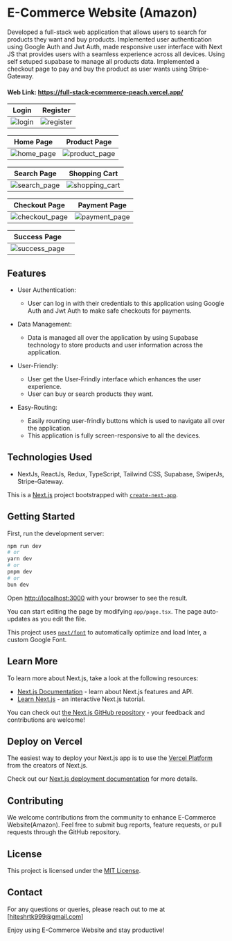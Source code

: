 

# E-Commerce Website (Amazon)

Developed a full-stack web application that allows users to search for products they want and buy products. Implemented user authentication using Google Auth and Jwt Auth, made responsive user interface with Next JS that provides users with a seamless experience across all devices. Using self setuped supabase to manage all products data. Implemented a checkout page to pay and buy the product as user wants using Stripe-Gateway.
#### Web Link: https://full-stack-ecommerce-peach.vercel.app/
  
|  Login                              | Register                                |
|-----------------------------------------|-----------------------------------------|
| ![login](https://github.com/user-attachments/assets/bba17d24-d39f-45af-813b-cd35427c3a40) | ![register](https://github.com/user-attachments/assets/652adbd0-3161-4860-9ce2-8421db1af3f1) |

|  Home Page                             | Product Page                               |
|-----------------------------------------|-----------------------------------------|
| ![home_page](https://github.com/user-attachments/assets/92b7ba40-a17b-4738-a0ee-dfcc02038781) | ![product_page](https://github.com/user-attachments/assets/e1fe9685-2350-4329-8241-b154221e278c) |

|  Search Page                            | Shopping Cart                             |
|-----------------------------------------|-----------------------------------------|
| ![search_page](https://github.com/user-attachments/assets/27580e93-d629-468e-8207-77f5c01fd89b) | ![shopping_cart](https://github.com/user-attachments/assets/9f77c6d8-fd67-47cc-bde1-c0b110c47c64) |

|  Checkout Page                            | Payment Page                             |
|-----------------------------------------|-----------------------------------------|
| ![checkout_page](https://github.com/user-attachments/assets/5444bc49-3797-4ad3-82e9-3c1737fa8a95) | ![payment_page](https://github.com/user-attachments/assets/270dfbde-a0b0-4bcb-8c5c-481aa7f1a4de) |

|  Success Page                            |                                |
|-----------------------------------------|-----------------------------------------|
| ![success_page](https://github.com/user-attachments/assets/9f2d67c9-2e47-4aeb-8575-b07a453aa7d0) |  |


## Features

- User Authentication:

  - User can log in with their credentials to this application using Google Auth and Jwt Auth to make safe checkouts for payments.


- Data Management:

  - Data is managed all over the application by using Supabase technology to store products and user information across the application.

- User-Friendly:
  - User get the User-Frindly interface which enhances the user experience.
  - User can buy or search products they want. 
- Easy-Routing:
  - Easily rounting user-frindly buttons which is used to navigate all over the application.
  - This application is fully screen-responsive to all the devices.

## Technologies Used

-  NextJs,
   ReactJs,
   Redux,
   TypeScript,
   Tailwind CSS,
   Supabase,
   SwiperJs,
   Stripe-Gateway.


This is a [Next.js](https://nextjs.org/) project bootstrapped with [`create-next-app`](https://github.com/vercel/next.js/tree/canary/packages/create-next-app).

## Getting Started

First, run the development server:

```bash
npm run dev
# or
yarn dev
# or
pnpm dev
# or
bun dev
```

Open [http://localhost:3000](http://localhost:3000) with your browser to see the result.

You can start editing the page by modifying `app/page.tsx`. The page auto-updates as you edit the file.

This project uses [`next/font`](https://nextjs.org/docs/basic-features/font-optimization) to automatically optimize and load Inter, a custom Google Font.

## Learn More

To learn more about Next.js, take a look at the following resources:

- [Next.js Documentation](https://nextjs.org/docs) - learn about Next.js features and API.
- [Learn Next.js](https://nextjs.org/learn) - an interactive Next.js tutorial.

You can check out [the Next.js GitHub repository](https://github.com/vercel/next.js/) - your feedback and contributions are welcome!

## Deploy on Vercel

The easiest way to deploy your Next.js app is to use the [Vercel Platform](https://vercel.com/new?utm_medium=default-template&filter=next.js&utm_source=create-next-app&utm_campaign=create-next-app-readme) from the creators of Next.js.

Check out our [Next.js deployment documentation](https://nextjs.org/docs/deployment) for more details.

## Contributing

We welcome contributions from the community to enhance E-Commerce Website(Amazon). Feel free to submit bug reports, feature requests, or pull requests through the GitHub repository.

## License

This project is licensed under the [MIT License](https://opensource.org/licenses/MIT).

## Contact

For any questions or queries, please reach out to me at [hiteshrtk999@gmail.com]

Enjoy using E-Commerce Website and stay productive!

